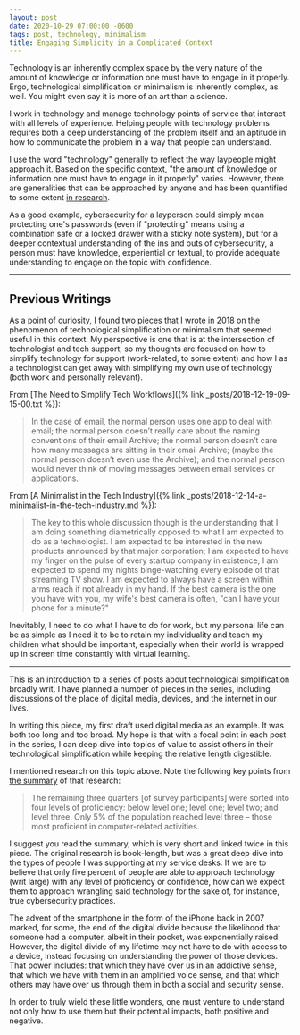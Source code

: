 ```yaml
---
layout: post
date: 2020-10-29 07:00:00 -0600
tags: post, technology, minimalism
title: Engaging Simplicity in a Complicated Context
---
```


Technology is an inherently complex space by the very nature of the amount of knowledge or information one must have to engage in it properly. Ergo, technological simplification or minimalism is inherently complex, as well. You might even say it is more of an art than a science.

I work in technology and manage technology points of service that interact with all levels of experience. Helping people with technology problems requires both a deep understanding of the problem itself and an aptitude in how to communicate the problem in a way that people can understand.

I use the word "technology" generally to reflect the way laypeople might approach it. Based on the specific context, "the amount of knowledge or information one must have to engage in it properly" varies. However, there are generalities that can be approached by anyone and has been quantified to some extent [in research](https://www.weforum.org/agenda/2017/02/a-quarter-of-adults-can-t-use-a-computer/).

As a good example, cybersecurity for a layperson could simply mean protecting one's passwords (even if "protecting" means using a combination safe or a locked drawer with a sticky note system), but for a deeper contextual understanding of the ins and outs of cybersecurity, a person must have knowledge, experiential or textual, to provide adequate understanding to engage on the topic with confidence.

<hr>

## Previous Writings

As a point of curiosity, I found two pieces that I wrote in 2018 on the phenomenon of technological simplification or minimalism that seemed useful in this context. My perspective is one that is at the intersection of technologist and tech support, so my thoughts are focused on how to simplify technology for support (work-related, to some extent) and how I as a technologist can get away with simplifying my own use of technology (both work and personally relevant).

From [The Need to Simplify Tech Workflows]({% link _posts/2018-12-19-09-15-00.txt %}):
> In the case of email, the normal person uses one app to deal with email; the normal person doesn’t really care about the naming conventions of their email Archive; the normal person doesn’t care how many messages are sitting in their email Archive; (maybe the normal person doesn’t even use the Archive); and the normal person would never think of moving messages between email services or applications.

From [A Minimalist in the Tech Industry]({% link _posts/2018-12-14-a-minimalist-in-the-tech-industry.md %}):
> The key to this whole discussion though is the understanding that I am doing something diametrically opposed to what I am expected to do as a technologist. I am expected to be interested in the new products announced by that major corporation; I am expected to have my finger on the pulse of every startup company in existence; I am expected to spend my nights binge-watching every episode of that streaming TV show. I am expected to always have a screen within arms reach if not already in my hand. If the best camera is the one you have with you, my wife's best camera is often, "can I have your phone for a minute?"

Inevitably, I need to do what I have to do for work, but my personal life can be as simple as I need it to be to retain my individuality and teach my children what should be important, especially when their world is wrapped up in screen time constantly with virtual learning.

<hr>

This is an introduction to a series of posts about technological simplification broadly writ. I have planned a number of pieces in the series, including discussions of the place of digital media, devices, and the internet in our lives.

In writing this piece, my first draft used digital media as an example. It was both too long and too broad. My hope is that with a focal point in each post in the series, I can deep dive into topics of value to assist others in their technological simplification while keeping the relative length digestible.

I mentioned research on this topic above. Note the following key points from [the summary](https://www.weforum.org/agenda/2017/02/a-quarter-of-adults-can-t-use-a-computer/) of that research:
> The remaining three quarters [of survey participants] were sorted into four levels of proficiency: below level one; level one; level two; and level three. Only 5% of the population reached level three – those most proficient in computer-related activities.

I suggest you read the summary, which is very short and linked twice in this piece. The original research is book-length, but was a great deep dive into the types of people I was supporting at my service desks. If we are to believe that only five percent of people are able to approach technology (writ large) with any level of proficiency or confidence, how can we expect them to approach wrangling said technology for the sake of, for instance, true cybersecurity practices.

The advent of the smartphone in the form of the iPhone back in 2007 marked, for some, the end of the digital divide because the likelihood that someone had a computer, albeit in their pocket, was exponentially raised. However, the digital divide of my lifetime may not have to do with access to a device, instead focusing on understanding the power of those devices. That power includes: that which they have over us in an addictive sense, that which we have with them in an amplified voice sense, and that which others may have over us through them in both a social and security sense.

In order to truly wield these little wonders, one must venture to understand not only how to use them but their potential impacts, both positive and negative.
